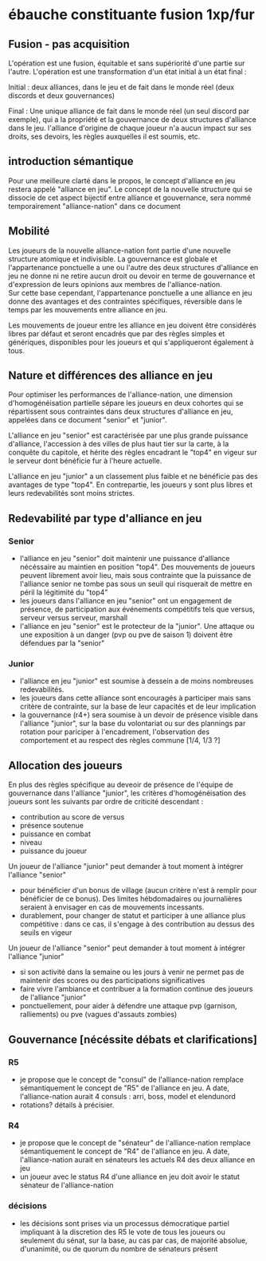 # ébauche constituante fusion 1xp/fur

## Fusion - pas acquisition

L'opération est une fusion, équitable et sans supériorité d'une partie sur l'autre.
L'opération est une transformation d'un état initial à un état final : 

Initial : deux alliances, dans le jeu et de fait dans le monde réel (deux discords et deux gouvernances)

Final : Une unique alliance de fait dans le monde réel (un seul discord par exemple), qui a la propriété et la gouvernance de deux structures d'alliance dans le jeu. l'alliance d'origine de chaque joueur n'a aucun impact sur ses droits, ses devoirs, les règles auxquelles il est soumis, etc.

## introduction sémantique

Pour une meilleure clarté dans le propos, le concept d'alliance en jeu restera appelé "alliance en jeu". Le concept de la nouvelle structure qui se dissocie de cet aspect bijectif entre alliance et gouvernance, sera nommé temporairement "alliance-nation" dans ce document

## Mobilité

Les joueurs de la nouvelle alliance-nation font partie d'une nouvelle structure atomique et indivisible. La gouvernance est globale et l'appartenance ponctuelle a une ou l'autre des deux structures d'alliance en jeu ne donne ni ne retire aucun droit ou devoir en terme de gouvernance et d'expression de leurs opinions aux membres de l'alliance-nation.  
Sur cette base cependant, l'appartenance ponctuelle a une alliance en jeu donne des avantages et des contraintes spécifiques, réversible dans le temps par les mouvements entre alliance en jeu.

Les mouvements de joueur entre les alliance en jeu doivent être considérés libres par défaut et seront encadrés que par des règles simples et génériques, disponibles pour les joueurs et qui s'appliqueront également à tous.

## Nature et différences des alliance en jeu

Pour optimiser les performances de l'alliance-nation, une dimension d'homogénéisation partielle sépare les joueurs en deux cohortes qui se répartissent sous contraintes dans deux structures d'alliance en jeu, appelées dans ce document "senior" et "junior".

L'alliance en jeu "senior" est caractérisée par une plus grande puissance d'alliance, l'accession à des villes de plus haut tier sur la carte, à la conquête du capitole, et hérite des règles encadrant le "top4" en vigeur sur le serveur dont bénéficie fur à l'heure actuelle.

L'alliance en jeu "junior" a un classement plus faible et ne bénéficie pas des avantages de type "top4". En contrepartie, les joueurs y sont plus libres et leurs redevabilités sont moins strictes.

## Redevabilité par type d'alliance en jeu

### Senior

* l'alliance en jeu "senior" doit maintenir une puissance d'alliance nécéssaire au maintien en position "top4". Des mouvements de joueurs peuvent librement avoir lieu, mais sous contrainte que la puissance de l'alliance senior ne tombe pas sous un seuil qui risquerait de mettre en péril la légitimité du "top4"
* les joueurs dans l'alliance en jeu "senior" ont un engagement de présence, de participation aux événements compétitifs tels que versus, serveur versus serveur, marshall
* l'alliance en jeu "senior" est le protecteur de la "junior". Une attaque ou une exposition à un danger (pvp ou pve de saison 1) doivent être défendues par la "senior"

### Junior

* l'alliance en jeu "junior" est soumise à dessein a de moins nombreuses redevabilités.
* les joueurs dans cette alliance sont encouragés à participer mais sans critère de contrainte, sur la base de leur capacités et de leur implication
* la gouvernance (r4+) sera soumise à un devoir de présence visible dans l'alliance "junior", sur la base du volontariat ou sur des plannings par rotation pour pariciper à l'encadrement, l'observation des comportement et au respect des règles commune  [1/4, 1/3 ?]

## Allocation des joueurs

En plus des règles spécifique au deveoir de présence de l'équipe de gouvernance dans l'alliance "junior", les critères d'homogénéisation des joueurs sont les suivants par ordre de criticité descendant :

* contribution au score de versus
* présence soutenue
* puissance en combat
* niveau
* puissance du joueur

Un joueur de l'alliance "junior" peut demander à tout moment à intégrer l'alliance "senior"
* pour bénéficier d'un bonus de village (aucun critère n'est à remplir pour bénéficier de ce bonus). Des limites hébdomadaires ou journalières seraient à envisager en cas de mouvements incessants.
* durablement, pour changer de statut et participer à une alliance plus compétitive : dans ce cas, il s'engage à des contribution au dessus des seuils en vigeur

Un joueur de l'alliance "senior" peut demander à tout moment à intégrer l'alliance "junior"
* si son activité dans la semaine ou les jours à venir ne permet pas de maintenir des scores ou des participations significatives
* faire vivre l'ambiance et contribuer a la formation continue des joueurs de l'alliance "junior"
* ponctuellement, pour aider à défendre une attaque pvp (garnison, ralliements) ou pve (vagues d'assauts zombies)

## Gouvernance [nécéssite débats et clarifications]

### R5
* je propose que le concept de "consul" de l'alliance-nation remplace sémantiquement le concept de "R5" de l'alliance en jeu. A date, l'alliance-nation aurait 4 consuls : arri, boss, model et elendunord
* rotations? détails à précisier.

### R4
* je propose que le concept de "sénateur" de l'alliance-nation remplace sémantiquement le concept de "R4" de l'alliance en jeu. A date, l'alliance-nation aurait en sénateurs les actuels R4 des deux alliance en jeu
* un joueur avec le status R4 d'une alliance en jeu doit avoir le statut sénateur de l'alliance-nation

### décisions
* les décisions sont prises via un processus démocratique partiel impliquant à la discretion des R5 le vote de tous les joueurs ou seulement du sénat, sur la base, au cas par cas, de majorité absolue, d'unanimité, ou de quorum du nombre de sénateurs présent
